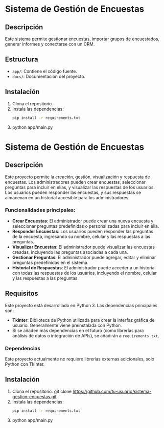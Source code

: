 # Sistema de Gestión de Encuestas

## Descripción
Este sistema permite gestionar encuestas, importar grupos de encuestados, generar informes y conectarse con un CRM.

## Estructura
- `app/`: Contiene el código fuente.
- `docs/`: Documentación del proyecto.

## Instalación
1. Clona el repositorio.
2. Instala las dependencias:
   ```bash
   pip install -r requirements.txt

3. python app/main.py


# Sistema de Gestión de Encuestas

## Descripción
Este proyecto permite la creación, gestión, visualización y respuesta de encuestas. Los administradores pueden crear encuestas, seleccionar preguntas para incluir en ellas, y visualizar las respuestas de los usuarios. Los usuarios pueden responder las encuestas, y sus respuestas se almacenan en un historial accesible para los administradores.

### Funcionalidades principales:
- **Crear Encuestas**: El administrador puede crear una nueva encuesta y seleccionar preguntas predefinidas o personalizadas para incluir en ella.
- **Responder Encuestas**: Los usuarios pueden responder las preguntas de la encuesta, ingresando su nombre, celular y las respuestas a las preguntas.
- **Visualizar Encuestas**: El administrador puede visualizar las encuestas creadas, incluyendo las preguntas asociadas a cada una.
- **Gestionar Preguntas**: El administrador puede agregar, editar y eliminar preguntas predefinidas en el sistema.
- **Historial de Respuestas**: El administrador puede acceder a un historial con todas las respuestas de los usuarios, incluyendo el nombre, celular y las respuestas a las preguntas.

## Requisitos
Este proyecto está desarrollado en Python 3. Las dependencias principales son:
- **Tkinter**: Biblioteca de Python utilizada para crear la interfaz gráfica de usuario. Generalmente viene preinstalada con Python.
- Si se añaden más dependencias en el futuro (como librerías para análisis de datos o integración de APIs), se añadirán a `requirements.txt`.

### Dependencias
Este proyecto actualmente no requiere librerías externas adicionales, solo Python con Tkinter.

## Instalación
1. Clona el repositorio.
   git clone https://github.com/tu-usuario/sistema-gestion-encuestas.git
2. Instala las dependencias:
   ```bash
   pip install -r requirements.txt

3. python app/main.py
